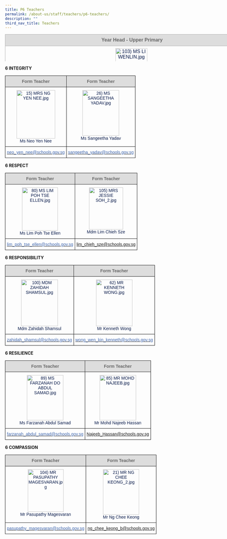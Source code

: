 ```yaml
---
title: P6 Teachers
permalink: /about-us/staff/teachers/p6-teachers/
description: ""
third_nav_title: Teachers
---
```

<table style="margin: auto; outline: 0px; padding: 0px; border-collapse: collapse; clear: both; border: none; color: rgb(8, 26, 74); font-family: Rubik, sans-serif; font-size: 16px; font-style: normal; font-variant-ligatures: normal; font-variant-caps: normal; font-weight: 400; letter-spacing: normal; orphans: 2; text-align: left; text-transform: none; white-space: normal; widows: 2; word-spacing: 0px; -webkit-text-stroke-width: 0px; text-decoration-thickness: initial; text-decoration-style: initial; text-decoration-color: initial; width: 936.898px; height: 89px;" width="0" cellpadding="0" cellspacing="0" border="0" class="ive_eobj_center iveo_table ives_tab_simple3"><tbody style="margin: 0px; outline: 0px; padding: 0px;"><tr style="margin: 0px; outline: 0px; padding: 0px;"><td style="margin: 0px; outline: 0px; padding: 7px; text-align: center; border: 1pt solid rgb(170, 170, 170); width: 817px; background: rgb(221, 221, 221);" width="428"><div style="margin: 0px; outline: 0px; padding: 0px; line-height: normal; text-align: center;" align="center"><font style="margin: 0px; outline: 0px; padding: 0px; line-height: 22.4px; font-family: Rubik, sans-serif !important; font-size: 1rem !important;" size="2"><b style="margin: 0px; outline: 0px; padding: 0px;"><span style="margin: 0px; outline: 0px; padding: 0px; line-height: 22.4px; font-family: Rubik, sans-serif !important; font-size: 1rem !important; color: rgb(102, 102, 102);">&nbsp;Year Head - Upper&nbsp;</span></b><b style="margin: 0px; outline: 0px; padding: 0px;"><span style="margin: 0px; outline: 0px; padding: 0px; line-height: 22.4px; font-family: Rubik, sans-serif !important; font-size: 1rem !important; color: rgb(102, 102, 102);">Primary</span></b></font></div></td></tr><tr style="margin: 0px; outline: 0px; padding: 0px;"><td style="margin: 0px; outline: 0px; padding: 7px; text-align: center; border: 1px solid rgb(170, 170, 170);"><img style="margin: auto; outline: none; padding: 0px; border: none; clear: both; display: block; max-width: 100%; height: 128px; width: 105px;" class="ive_eobj_center" alt="103) MS LI WENLIN.jpg" src="![](/images/103)%20MS%20LI%20WENLIN.jpeg)"><font style="margin: 0px; outline: 0px; padding: 0px; line-height: 22.4px; font-family: Rubik, sans-serif !important; font-size: 1rem !important;">Ms Li Wenlin</font><br style="margin: 0px; outline: 0px; padding: 0px;"></td></tr><tr style="margin: 0px; outline: 0px; padding: 0px;"><td style="margin: 0px; outline: 0px; padding: 7px; text-align: center; border: 1px solid rgb(170, 170, 170);"><div style="margin: 0px; outline: 0px; padding: 0px; line-height: 22.4px; text-align: center;"><a style="margin: 0px; outline: 0px; padding: 0px; color: rgb(64, 103, 174); text-decoration: none;" target="" href="mailto:li_wenlin@schools.gov.sg"><font style="margin: 0px; outline: 0px; padding: 0px; line-height: 22.4px; font-family: Rubik, sans-serif !important; font-size: 1rem !important;" size="2">li_wenlin@schools.gov.sg</font></a></div></td></tr></tbody></table>

**6 INTEGRITY**  

<style type="text/css">
.tg  {border-collapse:collapse;border-spacing:0;}
.tg td{border-color:black;border-style:solid;border-width:1px;font-family:Arial, sans-serif;font-size:14px;
  overflow:hidden;padding:10px 5px;word-break:normal;}
.tg th{border-color:black;border-style:solid;border-width:1px;font-family:Arial, sans-serif;font-size:14px;
  font-weight:normal;overflow:hidden;padding:10px 5px;word-break:normal;}
.tg .tg-hp8w{color:#081A4A;text-align:center;vertical-align:top}
.tg .tg-a4yv{background-color:#DDD;color:#666;font-weight:bold;text-align:center;vertical-align:top}
.tg .tg-8k3w{color:#4067AE;text-align:center;vertical-align:top}
</style>
<table class="tg">
<thead>
  <tr>
    <th class="tg-a4yv">Form Teacher</th>
    <th class="tg-a4yv">Form Teacher</th>
  </tr>
</thead>
<tbody>
  <tr>
    <td class="tg-hp8w"><img src="![](/images/15)%20MRS%20NG%20YEN%20NEE.jpeg)" alt="15) MRS NG YEN NEE.jpg" width="127" height="159"><br>Ms Neo Yen Nee</td>
    <td class="tg-hp8w"><img src="![](/images/26)%20MS%20SANGEETHA%20YADAV.jpeg)" alt="26) MS SANGEETHA YADAV.jpg" width="121" height="150"><br>Ms Sangeetha Yadav</td>
  </tr>
  <tr>
    <td class="tg-8k3w"><a href="mailto:neo_yen_nee@schools.gov.sg"><span style="text-decoration:none;color:#4067AE">neo_yen_nee@schools.gov.sg</span></a></td>
    <td class="tg-8k3w"><a href="mailto:sangeetha_yadav@schools.gov.sg"><span style="text-decoration:none;color:#4067AE">sangeetha_yadav@schools.gov.sg</span></a></td>
  </tr>
</tbody>
</table>

**6 RESPECT**&nbsp;

<style type="text/css">
.tg  {border-collapse:collapse;border-spacing:0;}
.tg td{border-color:black;border-style:solid;border-width:1px;font-family:Arial, sans-serif;font-size:14px;
  overflow:hidden;padding:10px 5px;word-break:normal;}
.tg th{border-color:black;border-style:solid;border-width:1px;font-family:Arial, sans-serif;font-size:14px;
  font-weight:normal;overflow:hidden;padding:10px 5px;word-break:normal;}
.tg .tg-hp8w{color:#081A4A;text-align:center;vertical-align:top}
.tg .tg-a4yv{background-color:#DDD;color:#666;font-weight:bold;text-align:center;vertical-align:top}
.tg .tg-8k3w{color:#4067AE;text-align:center;vertical-align:top}
</style>
<table class="tg">
<thead>
  <tr>
    <th class="tg-a4yv">Form Teacher</th>
    <th class="tg-a4yv">Form Teacher</th>
  </tr>
</thead>
<tbody>
  <tr>
    <td class="tg-hp8w"><img src="https://bedokgreenpri.moe.edu.sg/qql/slot/u204/2020%20Our%20People%20_Photos/80)%20MS%20LIM%20POH%20TSE%20ELLEN.jpg" alt="80) MS LIM POH TSE ELLEN.jpg" width="118" height="142"><br>Ms Lim Poh Tse Ellen<br></td>
    <td class="tg-hp8w"><img src="https://bedokgreenpri.moe.edu.sg/qql/slot/u204/2020%20Our%20People%20_Photos/105)%20MRS%20JESSIE%20SOH_2.jpg" alt="105) MRS JESSIE SOH_2.jpg" width="112" height="138"><br>Mdm Lim Chieh Sze<br></td>
  </tr>
  <tr>
    <td class="tg-8k3w"><a href="mailto:lim_poh_tse_ellen@schools.gov.sg"><span style="text-decoration:none;color:#4067AE">lim_poh_tse_ellen@schools.gov.sg</span></a><br></td>
    <td class="tg-8k3w"><a href="mailto:lim_chieh_sze@schools.gov.sg">lim_chieh_sze@schools.gov.sg</a></td>
  </tr>
</tbody>
</table>

  
**6 RESPONSIBILITY**&nbsp;  

<style type="text/css">
.tg  {border-collapse:collapse;border-spacing:0;}
.tg td{border-color:black;border-style:solid;border-width:1px;font-family:Arial, sans-serif;font-size:14px;
  overflow:hidden;padding:10px 5px;word-break:normal;}
.tg th{border-color:black;border-style:solid;border-width:1px;font-family:Arial, sans-serif;font-size:14px;
  font-weight:normal;overflow:hidden;padding:10px 5px;word-break:normal;}
.tg .tg-hp8w{color:#081A4A;text-align:center;vertical-align:top}
.tg .tg-a4yv{background-color:#DDD;color:#666;font-weight:bold;text-align:center;vertical-align:top}
.tg .tg-8k3w{color:#4067AE;text-align:center;vertical-align:top}
</style>
<table class="tg">
<thead>
  <tr>
    <th class="tg-a4yv">Form Teacher<br></th>
    <th class="tg-a4yv">Form Teacher</th>
  </tr>
</thead>
<tbody>
  <tr>
    <td class="tg-hp8w"><img src="https://bedokgreenpri.moe.edu.sg/qql/slot/u204/2020%20Our%20People%20_Photos/100)%20MDM%20ZAHIDAH%20SHAMSUL.jpg" alt="100) MDM ZAHIDAH SHAMSUL.jpg" width="121" height="153"><br>Mdm Zahidah Shamsul</td>
    <td class="tg-hp8w"><img src="https://bedokgreenpri.moe.edu.sg/qql/slot/u204/2020%20Our%20People%20_Photos/62)%20MR%20KENNETH%20WONG.jpg" alt="62) MR KENNETH WONG.jpg" width="120" height="153"><br>Mr Kenneth Wong</td>
  </tr>
  <tr>
    <td class="tg-8k3w"><a href="mailto:zahidah_shamsul@schools.gov.sg"><span style="text-decoration:none;color:#4067AE">zahidah_shamsul@schools.gov.sg</span></a><br></td>
    <td class="tg-8k3w"><a href="mailto:wong_wen_kin_kenneth@schools.gov.sg"><span style="text-decoration:none;color:#4067AE">wong_wen_kin_kenneth@schools.gov.sg</span></a></td>
  </tr>
</tbody>
</table>

  
**6 RESILIENCE**  

<style type="text/css">
.tg  {border-collapse:collapse;border-spacing:0;}
.tg td{border-color:black;border-style:solid;border-width:1px;font-family:Arial, sans-serif;font-size:14px;
  overflow:hidden;padding:10px 5px;word-break:normal;}
.tg th{border-color:black;border-style:solid;border-width:1px;font-family:Arial, sans-serif;font-size:14px;
  font-weight:normal;overflow:hidden;padding:10px 5px;word-break:normal;}
.tg .tg-hp8w{color:#081A4A;text-align:center;vertical-align:top}
.tg .tg-a4yv{background-color:#DDD;color:#666;font-weight:bold;text-align:center;vertical-align:top}
.tg .tg-8k3w{color:#4067AE;text-align:center;vertical-align:top}
</style>
<table class="tg">
<thead>
  <tr>
    <th class="tg-a4yv">Form Teacher</th>
    <th class="tg-a4yv">Form Teacher</th>
  </tr>
</thead>
<tbody>
  <tr>
    <td class="tg-hp8w"><img src="https://bedokgreenpri.moe.edu.sg/qql/slot/u204/2020%20Our%20People%20_Photos/89)%20MS%20FARZANAH%20DO%20ABDUL%20SAMAD.jpg" alt="89) MS FARZANAH DO ABDUL SAMAD.jpg" width="120" height="149"><br>Ms Farzanah Abdul Samad</td>
    <td class="tg-hp8w"><img src="https://bedokgreenpri.moe.edu.sg/qql/slot/u204/2020%20Our%20People%20_Photos/85)%20MR%20MOHD%20NAJEEB.jpg" alt="85) MR MOHD NAJEEB.jpg" width="120" height="149"><br>Mr Mohd Najeeb Hassan</td>
  </tr>
  <tr>
    <td class="tg-8k3w"><a href="mailto:farzanah_abdul_samad@schools.gov.sg"><span style="text-decoration:none;color:#4067AE">farzanah_abdul_samad@schools.gov.sg</span></a><br></td>
    <td class="tg-8k3w"><a href="mailto:Najeeb_Hassan@schools.gov.sg">Najeeb_Hassan@schools.gov.sg</a></td>
  </tr>
</tbody>
</table>

  
**6 COMPASSION**  

<style type="text/css">
.tg  {border-collapse:collapse;border-spacing:0;}
.tg td{border-color:black;border-style:solid;border-width:1px;font-family:Arial, sans-serif;font-size:14px;
  overflow:hidden;padding:10px 5px;word-break:normal;}
.tg th{border-color:black;border-style:solid;border-width:1px;font-family:Arial, sans-serif;font-size:14px;
  font-weight:normal;overflow:hidden;padding:10px 5px;word-break:normal;}
.tg .tg-hp8w{color:#081A4A;text-align:center;vertical-align:top}
.tg .tg-a4yv{background-color:#DDD;color:#666;font-weight:bold;text-align:center;vertical-align:top}
.tg .tg-8k3w{color:#4067AE;text-align:center;vertical-align:top}
</style>
<table class="tg">
<thead>
  <tr>
    <th class="tg-a4yv">Form Teacher</th>
    <th class="tg-a4yv">Form Teacher</th>
  </tr>
</thead>
<tbody>
  <tr>
    <td class="tg-hp8w"><img src="https://bedokgreenpri.moe.edu.sg/qql/slot/u204/2020%20Our%20People%20_Photos/104)%20MR%20PASUPATHY%20MAGESVARAN.jpg" alt="104) MR PASUPATHY MAGESVARAN.jpg" width="118" height="140"><br>Mr Pasupathy Magesvaran</td>
    <td class="tg-hp8w"><img src="https://bedokgreenpri.moe.edu.sg/qql/slot/u204/2020%20Our%20People%20_Photos/21)%20MR%20NG%20CHEE%20KEONG_2.jpg" alt="21) MR NG CHEE KEONG_2.jpg" width="119" height="149"><br>Mr Ng Chee Keong</td>
  </tr>
  <tr>
    <td class="tg-8k3w"><a href="mailto:pasupathy_magesvaran@schools.gov.sg"><span style="text-decoration:none;color:#4067AE">pasupathy_magesvaran@schools.gov.sg</span></a><br></td>
    <td class="tg-8k3w"><a href="mailto:ng_chee_keong@schools.gov.sg">ng_chee_keong_b@schools.gov.sg</a></td>
  </tr>
</tbody>
</table>